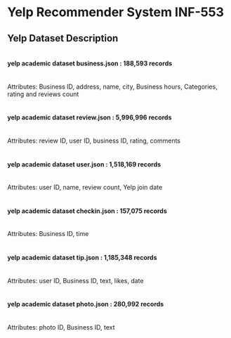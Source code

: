 # Yelp Recommender System INF-553
## Yelp Dataset Description
#### <br/> yelp academic dataset business.json : 188,593 records 
<br/> Attributes: Business ID, address, name, city, Business hours, Categories, rating and reviews count
#### <br/> yelp academic dataset review.json : 5,996,996 records
<br/> Attributes: review ID, user ID, business ID, rating, comments
#### <br/> yelp academic dataset user.json : 1,518,169 records
<br/> Attributes: user ID, name, review count, Yelp join date
#### <br/> yelp academic dataset checkin.json : 157,075 records
<br/> Attributes: Business ID, time
#### <br/> yelp academic dataset tip.json : 1,185,348 records
<br/> Attributes: user ID, Business ID, text, likes, date
#### <br/> yelp academic dataset photo.json : 280,992 records
<br/> Attributes: photo ID, Business ID, text
